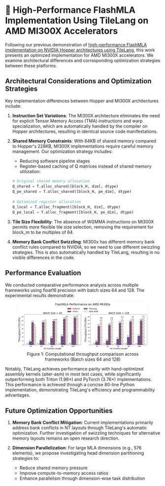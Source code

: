 # 🚀 High-Performance FlashMLA Implementation Using TileLang on AMD MI300X Accelerators

Following our previous demonstration of [high-performance FlashMLA implementation on NVIDIA Hopper architectures using TileLang](https://github.com/tile-ai/tilelang/blob/main/examples/deepseek_mla/README.md), this work presents an optimized implementation for AMD MI300X accelerators. We examine architectural differences and corresponding optimization strategies between these platforms.

## Architectural Considerations and Optimization Strategies

Key implementation differences between Hopper and MI300X architectures include:

1. **Instruction Set Variations**: The MI300X architecture eliminates the need for explicit Tensor Memory Access (TMA) instructions and warp specialization, which are automatically handled by the compiler on Hopper architectures, resulting in identical source code manifestations.

2. **Shared Memory Constraints**: With 64KB of shared memory compared to Hopper's 228KB, MI300X implementations require careful memory management. Our optimization strategy includes:
   - Reducing software pipeline stages
   - Register-based caching of Q matrices instead of shared memory utilization:
   ```python
   # Original shared memory allocation
   Q_shared = T.alloc_shared([block_H, dim], dtype)
   Q_pe_shared = T.alloc_shared([block_H, pe_dim], dtype)
   
   # Optimized register allocation
   Q_local = T.alloc_fragment([block_H, dim], dtype)
   Q_pe_local = T.alloc_fragment([block_H, pe_dim], dtype)
   ```

3. **Tile Size Flexibility**: The absence of WGMMA instructions on MI300X permits more flexible tile size selection, removing the requirement for block_m to be multiples of 64.

4. **Memory Bank Conflict Swizzling**: MI300x has different memory bank conflict rules compared to NVIDIA, so we need to use different swizzling strategies. This is also automatically handled by TileLang, resulting in no visible differences in the code.

## Performance Evaluation

We conducted comparative performance analysis across multiple frameworks using float16 precision with batch sizes 64 and 128. The experimental results demonstrate:

<figure style="text-align: center">
  <a href="../figures/flashmla-amd.png">
    <img src="../figures/flashmla-amd.png" alt="AMD FlashMLA Performance Comparison">
   </a>
  <figcaption style="text-align: center;">Figure 1: Computational throughput comparison across frameworks (Batch sizes 64 and 128)</figcaption>
</figure>

Notably, TileLang achieves performance parity with hand-optimized assembly kernels (aiter-asm) in most test cases, while significantly outperforming both Triton (1.98×) and PyTorch (3.76×) implementations. This performance is achieved through a concise 80-line Python implementation, demonstrating TileLang's efficiency and programmability advantages.

## Future Optimization Opportunities

1. **Memory Bank Conflict Mitigation**: Current implementations primarily address bank conflicts in NT layouts through TileLang's automatic optimization. Further investigation of swizzling techniques for alternative memory layouts remains an open research direction.

2. **Dimension Parallelization**: For large MLA dimensions (e.g., 576 elements), we propose investigating head dimension partitioning strategies to:
   - Reduce shared memory pressure
   - Improve compute-to-memory access ratios
   - Enhance parallelism through dimension-wise task distribution
